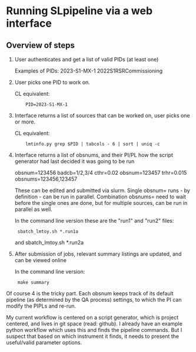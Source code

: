 # Running SLpipeline via a web interface

## Overview of steps

1. User authenticates and get a list of valid PIDs (at least one)

   Examples of PIDs: 2023-S1-MX-1 2022S1RSRCommissioning

2. User picks one PID to work on.

   CL equivalent:
   
           PID=2023-S1-MX-1

3. Interface returns a list of sources that can be worked on, user picks one or more.

   CL equivalent:

           lmtinfo.py grep $PID | tabcols - 6 | sort | uniq -c
           

4. Interface returns a list of obsnums, and their PI/PL how the script generator
   had last decided it was going to be run

   obsnum=123456 badcb=1/2,3/4 cthr=0.02
   obsnum=123457 trhr=0.015
   obsnums=123456,123457 
   
   These can be edited and submitted via slurm.    Single obsnum= runs - by definition -
   can be run in parallel.
   Combination obsnums= need to wait before the single ones are done, but for multiple
   sources, can be run in parallel as well.
   
   In the command line version these are the "run1" and "run2" files:

        sbatch_lmtoy.sh *.run1a
   and
        sbatch_lmtoy.sh *.run2a

5. After submission of jobs, relevant summary listings are updated, and can be viewed online

   In the command line version:

        make summary



Of course 4 is the tricky part.  Each obsnum keeps track of its
default pipeline (as determined by the QA process) settings, to which
the PI can modify the PIPLs and re-run.

My current workflow is centered on a script generator, which is
project centered, and lives in git space (read: github).  I already
have an example python workflow which uses this and finds the pipeline
commands. But I suspect that based on which instrument it finds, it
needs to present the useful/valid parameter options.


